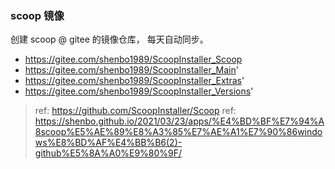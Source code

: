 ### scoop 镜像

创建 scoop @ gitee 的镜像仓库， 每天自动同步。

- https://gitee.com/shenbo1989/ScoopInstaller_Scoop
- https://gitee.com/shenbo1989/ScoopInstaller_Main'
- https://gitee.com/shenbo1989/ScoopInstaller_Extras'
- https://gitee.com/shenbo1989/ScoopInstaller_Versions'


> ref: https://github.com/ScoopInstaller/Scoop
> ref: https://shenbo.github.io/2021/03/23/apps/%E4%BD%BF%E7%94%A8scoop%E5%AE%89%E8%A3%85%E7%AE%A1%E7%90%86windows%E8%BD%AF%E4%BB%B6(2)-github%E5%8A%A0%E9%80%9F/
